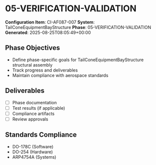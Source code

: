 # 05-VERIFICATION-VALIDATION

**Configuration Item**: CI-AF087-007
**System**: TailConeEquipmentBayStructure
**Phase**: 05-VERIFICATION-VALIDATION
**Generated**: 2025-08-25T08:05:49+00:00

## Phase Objectives
- Define phase-specific goals for TailConeEquipmentBayStructure structural assembly
- Track progress and deliverables
- Maintain compliance with aerospace standards

## Deliverables
- [ ] Phase documentation
- [ ] Test results (if applicable)
- [ ] Compliance artifacts
- [ ] Review approvals

## Standards Compliance
- DO-178C (Software)
- DO-254 (Hardware)
- ARP4754A (Systems)

